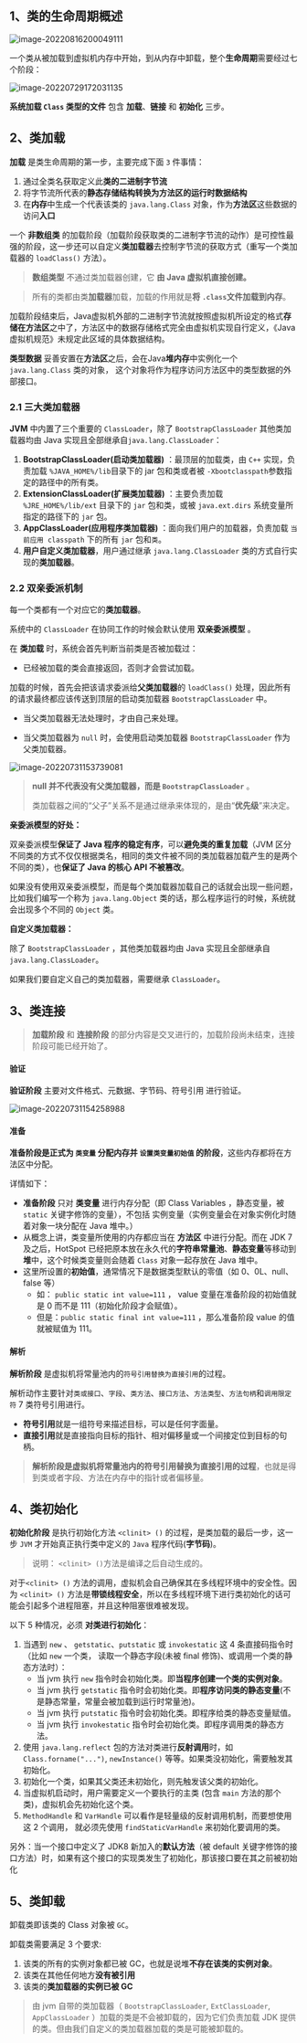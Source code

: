 ## 1、类的生命周期概述

![image-20220816200049111](https://img.zxdmy.com/2022/202208162000525.png)



一个类从被加载到虚拟机内存中开始，到从内存中卸载，整个**生命周期**需要经过七个阶段：

![image-20220729172031135](https://img.zxdmy.com/2022/202207291720677.png)

**系统加载 `Class` 类型的文件** 包含 **加载**、**链接** 和 **初始化** 三步。

## 2、类加载

**加载** 是类生命周期的第一步，主要完成下面 `3` 件事情：

1. 通过全类名获取定义此**类的二进制字节流**
2. 将字节流所代表的**静态存储结构转换为方法区的运行时数据结构**
3. 在**内存**中生成一个代表该类的 `java.lang.Class` 对象，作为**方法区**这些数据的访问**入口**

一个 **非数组类** 的加载阶段（加载阶段获取类的二进制字节流的动作）是可控性最强的阶段，这一步还可以自定义**类加载器**去控制字节流的获取方式（重写一个类加载器的 `loadClass()` 方法）。

> **数组类型** 不通过类加载器创建，它 **由 Java 虚拟机直接创建。**

> 所有的类都由类**加载器**加载，加载的作用就是**将 `.class`文件加载到内存**。

加载阶段结束后，Java虚拟机外部的二进制字节流就按照虚拟机所设定的格式**存储在方法区**之中了，方法区中的数据存储格式完全由虚拟机实现自行定义，《Java虚拟机规范》未规定此区域的具体数据结构。

**类型数据** 妥善安置在**方法区**之后，会在Java**堆内存**中实例化一个 `java.lang.Class` 类的对象， 这个对象将作为程序访问方法区中的类型数据的外部接口。

### 2.1 三大类加载器

**JVM** 中内置了三个重要的 `ClassLoader`，除了 `BootstrapClassLoader` 其他类加载器均由 Java 实现且全部继承自`java.lang.ClassLoader`：

1. **BootstrapClassLoader(启动类加载器)** ：最顶层的加载类，由 `C++` 实现，负责加载 `%JAVA_HOME%/lib`目录下的 jar 包和类或者被 `-Xbootclasspath`参数指定的路径中的所有类。
2. **ExtensionClassLoader(扩展类加载器)** ：主要负责加载 `%JRE_HOME%/lib/ext` 目录下的 `jar` 包和类，或被 `java.ext.dirs` 系统变量所指定的路径下的 `jar` 包。
3. **AppClassLoader(应用程序类加载器)** ：面向我们用户的加载器，负责加载 `当前应用 classpath` 下的所有 `jar` 包和`类`。
4. **用户自定义类加载器**，用户通过继承 `java.lang.ClassLoader` 类的方式自行实现的**类加载器**。

### 2.2 双亲委派机制

每一个类都有一个对应它的**类加载器**。

系统中的 `ClassLoader` 在协同工作的时候会默认使用 **双亲委派模型** 。

在 **类加载** 时，系统会首先判断当前类是否被加载过：

+ 已经被加载的类会直接返回，否则才会尝试加载。

加载的时候，首先会把该请求委派给**父类加载器**的 `loadClass()` 处理，因此所有的请求最终都应该传送到顶层的启动类加载器 `BootstrapClassLoader` 中。

+ 当父类加载器无法处理时，才由自己来处理。

+ 当父类加载器为 `null` 时，会使用启动类加载器 `BootstrapClassLoader` 作为父类加载器。

![image-20220731153739081](https://img.zxdmy.com/2022/202207311537586.png)

> **null 并不代表没有父类加载器，而是 `BootstrapClassLoader`** 。
>
> 类加载器之间的“父子”关系不是通过继承来体现的，是由“**优先级**”来决定。

**亲委派模型的好处：**

双亲委派模型**保证了 Java 程序的稳定有序**，可以**避免类的重复加载**（JVM 区分不同类的方式不仅仅根据类名，相同的类文件被不同的类加载器加载产生的是两个不同的类），也**保证了 Java 的核心 API 不被篡改**。

如果没有使用双亲委派模型，而是每个类加载器加载自己的话就会出现一些问题，比如我们编写一个称为 `java.lang.Object` 类的话，那么程序运行的时候，系统就会出现多个不同的 `Object` 类。

**自定义类加载器：**

除了 `BootstrapClassLoader` ，其他类加载器均由 Java 实现且全部继承自`java.lang.ClassLoader`。

如果我们要自定义自己的类加载器，需要继承 `ClassLoader`。

## 3、类连接

> **加载阶段** 和 **连接阶段** 的部分内容是交叉进行的，加载阶段尚未结束，连接阶段可能已经开始了。

#### 验证

**验证阶段** 主要对文件格式、元数据、字节码、符号引用 进行验证。

![image-20220731154258988](https://img.zxdmy.com/2022/202207311543209.png)

#### 准备

**准备阶段是正式为 `类变量` 分配内存并 `设置类变量初始值` 的阶段**，这些内存都将在方法区中分配。

详情如下：

+ **准备阶段** 只对 **类变量** 进行内存分配（即 Class Variables ，静态变量，被 `static` 关键字修饰的变量），不包括 实例变量（实例变量会在对象实例化时随着对象一块分配在 Java 堆中。）
+ 从概念上讲，类变量所使用的内存都应当在 **方法区** 中进行分配。而在 JDK 7 及之后，HotSpot 已经把原本放在永久代的**字符串常量池**、**静态变量**等移动到**堆**中，这个时候类变量则会随着 `Class` 对象一起存放在 Java 堆中。
+ 这里所设置的**初始值**，通常情况下是数据类型默认的零值（如 0、0L、null、false 等）
    + 如： `public static int value=111` ， value 变量在准备阶段的初始值就是 0 而不是 111（初始化阶段才会赋值）。
    + 但是：`public static final int value=111` ，那么准备阶段 value 的值就被赋值为 111。

#### 解析

**解析阶段** 是虚拟机将常量池内的`符号引用替换为直接引用`的过程。

解析动作主要针对`类或接口`、`字段`、`类方法`、`接口方法`、`方法类型`、`方法句柄`和`调用限定符` 7 类符号引用进行。

+ **符号引用**就是一组符号来描述目标，可以是任何字面量。
+ **直接引用**就是直接指向目标的指针、相对偏移量或一个间接定位到目标的句柄。

> **解析阶段是虚拟机将常量池内的符号引用替换为直接引用的过程**，也就是得到类或者字段、方法在内存中的指针或者偏移量。

## 4、类初始化

**初始化阶段** 是执行初始化方法 `<clinit> ()` 的过程，是类加载的最后一步，这一步 `JVM` 才开始真正执行类中定义的 `Java` 程序代码(**字节码**)。

> 说明： `<clinit> ()`方法是编译之后自动生成的。

对于`<clinit> ()` 方法的调用，虚拟机会自己确保其在多线程环境中的安全性。因为 `<clinit> ()` 方法是**带锁线程安全**，所以在多线程环境下进行类初始化的话可能会引起多个进程阻塞，并且这种阻塞很难被发现。

以下 5 种情况，必须 **对类进行初始化**：

1. 当遇到 `new` 、 `getstatic`、`putstatic` 或 `invokestatic` 这 4 条直接码指令时（比如 `new` 一个类， 读取一个静态字段(未被 final 修饰)、或调用一个类的静态方法时）：
    - 当 jvm 执行 `new` 指令时会初始化类。即**当程序创建一个类的实例对象**。
    - 当 jvm 执行 `getstatic` 指令时会初始化类。即**程序访问类的静态变量**(不是静态常量，常量会被加载到运行时常量池)。
    - 当 jvm 执行 `putstatic` 指令时会初始化类。即程序给类的静态变量赋值。
    - 当 jvm 执行 `invokestatic` 指令时会初始化类。即程序调用类的静态方法。
2. 使用 `java.lang.reflect` 包的方法对类进行**反射调用**时，如 `Class.forname("...")`, `newInstance()` 等等。如果类没初始化，需要触发其初始化。
3. 初始化一个类，如果其父类还未初始化，则先触发该父类的初始化。
4. 当虚拟机启动时，用户需要定义一个要执行的主类 (包含 `main` 方法的那个类)，虚拟机会先初始化这个类。
5. `MethodHandle` 和 `VarHandle` 可以看作是轻量级的反射调用机制，而要想使用这 2 个调用， 就必须先使用 `findStaticVarHandle` 来初始化要调用的类。

另外：当一个接口中定义了 JDK8 新加入的**默认方法**（被 default 关键字修饰的接口方法）时，如果有这个接口的实现类发生了初始化，那该接口要在其之前被初始化

## 5、类卸载

卸载类即该类的 Class 对象被 `GC`。

卸载类需要满足 3 个要求:

1. 该类的所有的实例对象都已被 GC，也就是说堆**不存在该类的实例对象**。
2. 该类在其他任何地方**没有被引用**
3. 该类的**类加载器的实例已被 GC**

> 由 jvm 自带的类加载器（ `BootstrapClassLoader`, `ExtClassLoader`, `AppClassLoader` ）加载的类是不会被卸载的，因为它们负责加载 JDK 提供的类。但由我们自定义的类加载器加载的类是可能被卸载的。